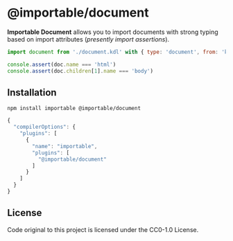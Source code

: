 # @importable/document

**Importable Document** allows you to import documents with strong typing based on import attributes (_presently import assertions_).

```js
import document from './document.kdl' with { type: 'document', from: 'kdl' }

console.assert(doc.name === 'html')
console.assert(doc.children[1].name === 'body')

```

## Installation

```shell
npm install importable @importable/document
```

```js
{
  "compilerOptions": {
    "plugins": [
      {
        "name": "importable",
        "plugins": [
          "@importable/document"
        ]
      }
    ]
  }
}
```

## License

Code original to this project is licensed under the CC0-1.0 License.
